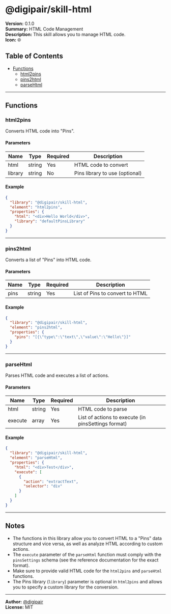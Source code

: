 # @digipair/skill-html

**Version:** 0.1.0  
**Summary:** HTML Code Management  
**Description:** This skill allows you to manage HTML code.  
**Icon:** 🌐

## Table of Contents

- [Functions](#functions)
  - [html2pins](#html2pins)
  - [pins2html](#pins2html)
  - [parseHtml](#parsehtml)

---

## Functions

### html2pins

Converts HTML code into "Pins".

#### Parameters

| Name    | Type   | Required | Description                    |
| ------- | ------ | -------- | ------------------------------ |
| html    | string | Yes      | HTML code to convert           |
| library | string | No       | Pins library to use (optional) |

#### Example

```json
{
  "library": "@digipair/skill-html",
  "element": "html2pins",
  "properties": {
    "html": "<div>Hello World</div>",
    "library": "defaultPinsLibrary"
  }
}
```

---

### pins2html

Converts a list of "Pins" into HTML code.

#### Parameters

| Name | Type   | Required | Description                     |
| ---- | ------ | -------- | ------------------------------- |
| pins | string | Yes      | List of Pins to convert to HTML |

#### Example

```json
{
  "library": "@digipair/skill-html",
  "element": "pins2html",
  "properties": {
    "pins": "[{\"type\":\"text\",\"value\":\"Hello\"}]"
  }
}
```

---

### parseHtml

Parses HTML code and executes a list of actions.

#### Parameters

| Name    | Type   | Required | Description                                         |
| ------- | ------ | -------- | --------------------------------------------------- |
| html    | string | Yes      | HTML code to parse                                  |
| execute | array  | Yes      | List of actions to execute (in pinsSettings format) |

#### Example

```json
{
  "library": "@digipair/skill-html",
  "element": "parseHtml",
  "properties": {
    "html": "<div>Test</div>",
    "execute": [
      {
        "action": "extractText",
        "selector": "div"
      }
    ]
  }
}
```

---

## Notes

- The functions in this library allow you to convert HTML to a "Pins" data structure and vice versa, as well as analyze HTML according to custom actions.
- The `execute` parameter of the `parseHtml` function must comply with the `pinsSettings` schema (see the reference documentation for the exact format).
- Make sure to provide valid HTML code for the `html2pins` and `parseHtml` functions.
- The Pins library (`library`) parameter is optional in `html2pins` and allows you to specify a custom library for the conversion.

---

**Author:** [@digipair](https://github.com/digipair)  
**License:** MIT
